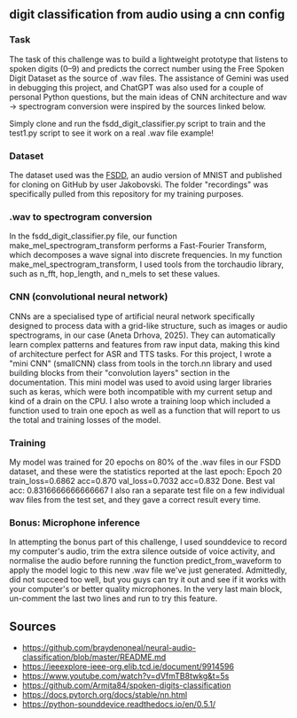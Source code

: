 ## digit classification from audio using a cnn config

### Task
The task of this challenge was to build a lightweight prototype that listens to spoken digits (0–9) and predicts the correct number using the Free Spoken Digit Dataset as the source of .wav files. The assistance of Gemini was used in debugging this project, and ChatGPT was also used for a couple of personal Python questions, but the main ideas of CNN architecture and wav -> spectrogram conversion were inspired by the sources linked below.

Simply clone and run the fsdd_digit_classifier.py script to train and the test1.py script to see it work on a real .wav file example!

### Dataset

The dataset used was the [FSDD](https://github.com/Jakobovski/free-spoken-digit-dataset#), an audio version of MNIST and published for cloning on GitHub by user Jakobovski. The folder "recordings" was specifically pulled from this repository for my training purposes.

### .wav to spectrogram conversion

In the fsdd_digit_classifier.py file, our function make_mel_spectrogram_transform performs a Fast-Fourier Transform, which decomposes a wave signal into discrete frequencies.
In my function make_mel_spectrogram_transform, I used tools from the torchaudio library, such as n_fft, hop_length, and n_mels to set these values.

### CNN (convolutional neural network) 
CNNs are a specialised type of artificial neural network specifically designed to process data with a grid-like structure, such as images or audio spectrograms, in our case (Aneta Drhova, 2025). They can automatically learn complex patterns and features from raw input data, making this kind of architecture perfect for ASR and TTS tasks.
For this project, I wrote a "mini CNN" (smallCNN) class from tools in the torch.nn library and used building blocks from their "convolution layers" section in the documentation. This mini model was used to avoid using larger libraries such as keras, which were both incompatible with my current setup and kind of a drain on the CPU.
I also wrote a training loop which included a function used to train one epoch as well as a function that will report to us the total and training losses of the model.

### Training
My model was trained for 20 epochs on 80% of the .wav files in our FSDD dataset, and these were the statistics reported at the last epoch:
Epoch 20  train_loss=0.6862 acc=0.870  val_loss=0.7032 acc=0.832
Done. Best val acc: 0.8316666666666667
I also ran a separate test file on a few individual wav files from the test set, and they gave a correct result every time.

### Bonus: Microphone inference
In attempting the bonus part of this challenge, I used sounddevice to record my computer's audio, trim the extra silence outside of voice activity, and normalise the audio before running the function predict_from_waveform to apply the model logic to this new .wav file we've just generated. Admittedly, did not succeed too well, but you guys can try it out and see if it works with your computer's or better quality microphones. In the very last main block, un-comment the last two lines and run to try this feature.

## Sources
- https://github.com/braydenoneal/neural-audio-classification/blob/master/README.md
- https://ieeexplore-ieee-org.elib.tcd.ie/document/9914596
- https://www.youtube.com/watch?v=dVfmTB8twkg&t=5s
- https://github.com/Armita84/spoken-digits-classification
- https://docs.pytorch.org/docs/stable/nn.html
- https://python-sounddevice.readthedocs.io/en/0.5.1/
